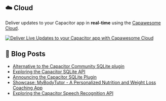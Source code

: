 <!--
# Capawesome

**Here are some ideas to get you started:**

🙋‍♀️ A short introduction - what is your organization all about?
🌈 Contribution guidelines - how can the community get involved?
👩‍💻 Useful resources - where can the community find your docs? Is there anything else the community should know?
🍿 Fun facts - what does your team eat for breakfast?
🧙 Remember, you can do mighty things with the power of [Markdown](https://docs.github.com/github/writing-on-github/getting-started-with-writing-and-formatting-on-github/basic-writing-and-formatting-syntax)
-->

## ☁️ Cloud

Deliver updates to your Capacitor app in **real-time** using the [Capawesome Cloud](https://cloud.capawesome.io/).

<div class="capawesome-z29o10a">
  <a href="https://cloud.capawesome.io/" target="_blank">
    <img alt="Deliver Live Updates to your Capacitor app with Capawesome Cloud" src="https://cloud.capawesome.io/assets/banners/cloud-deploy-real-time-app-updates.png?t=1" />
  </a>
</div>

## 📕  Blog Posts

<!-- BLOG-POST-LIST:START -->
- [Alternative to the Capacitor Community SQLite plugin](https://capawesome.io/blog/alternative-to-capacitor-community-sqlite-plugin/)
- [Exploring the Capacitor SQLite API](https://capawesome.io/blog/exploring-the-capacitor-sqlite-api/)
- [Announcing the Capacitor SQLite Plugin](https://capawesome.io/blog/announcing-the-capacitor-sqlite-plugin/)
- [Showcase: MyBodyTutor - A Personalized Nutrition and Weight Loss Coaching App](https://capawesome.io/blog/showcase-mybodytutor/)
- [Exploring the Capacitor Speech Recognition API](https://capawesome.io/blog/exploring-the-capacitor-speech-recognition-api/)
<!-- BLOG-POST-LIST:END -->

